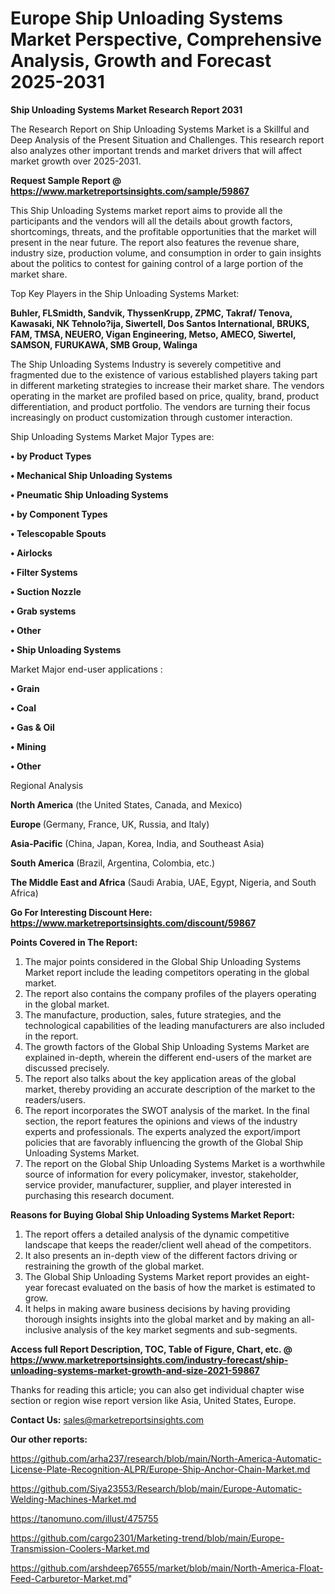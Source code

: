  # Europe Ship Unloading Systems Market Perspective, Comprehensive Analysis, Growth and Forecast 2025-2031

<strong>Ship Unloading Systems Market Research Report 2031</strong>

The Research Report on Ship Unloading Systems Market is a Skillful and Deep Analysis of the Present Situation and Challenges. This research report also analyzes other important trends and market drivers that will affect market growth over 2025-2031.

<strong>Request Sample Report @ <a href=https://www.marketreportsinsights.com/sample/59867>https://www.marketreportsinsights.com/sample/59867</a></strong>

This Ship Unloading Systems market report aims to provide all the participants and the vendors will all the details about growth factors, shortcomings, threats, and the profitable opportunities that the market will present in the near future. The report also features the revenue share, industry size, production volume, and consumption in order to gain insights about the politics to contest for gaining control of a large portion of the market share.

Top Key Players in the Ship Unloading Systems Market:

<strong>Buhler, FLSmidth, Sandvik, ThyssenKrupp, ZPMC, Takraf/ Tenova, Kawasaki, NK Tehnolo?ija, Siwertell, Dos Santos International, BRUKS, FAM, TMSA, NEUERO, Vigan Engineering, Metso, AMECO, Siwertel, SAMSON, FURUKAWA, SMB Group, Walinga</strong>

The Ship Unloading Systems Industry is severely competitive and fragmented due to the existence of various established players taking part in different marketing strategies to increase their market share. The vendors operating in the market are profiled based on price, quality, brand, product differentiation, and product portfolio. The vendors are turning their focus increasingly on product customization through customer interaction.

Ship Unloading Systems Market Major Types are:

<strong>• by Product Types

• Mechanical Ship Unloading Systems

• Pneumatic Ship Unloading Systems

• by Component Types

• Telescopable Spouts

• Airlocks

• Filter Systems

• Suction Nozzle

• Grab systems

• Other

• Ship Unloading Systems</strong>

Market Major end-user applications :

<strong>• Grain

• Coal

• Gas & Oil

• Mining

• Other</strong>

Regional Analysis

</u><strong><b>North America</b></strong> (the United States, Canada, and Mexico)

<strong><b>Europe </b></strong>(Germany, France, UK, Russia, and Italy)

<strong><b>Asia-Pacific</b></strong> (China, Japan, Korea, India, and Southeast Asia)

<strong><b>South America</b></strong> (Brazil, Argentina, Colombia, etc.)

<strong><b>The Middle East and Africa</b></strong> (Saudi Arabia, UAE, Egypt, Nigeria, and South Africa)

<strong>Go For Interesting Discount Here: <a href=https://www.marketreportsinsights.com/discount/59867>https://www.marketreportsinsights.com/discount/59867</a></strong>

<strong>Points Covered in The Report:</strong>
<ol>
  <li>The major points considered in the Global Ship Unloading Systems Market report include the leading competitors operating in the global market.</li>
  <li>The report also contains the company profiles of the players operating in the global market.</li>
  <li>The manufacture, production, sales, future strategies, and the technological capabilities of the leading manufacturers are also included in the report.</li>
  <li>The growth factors of the Global Ship Unloading Systems Market are explained in-depth, wherein the different end-users of the market are discussed precisely.</li>
  <li>The report also talks about the key application areas of the global market, thereby providing an accurate description of the market to the readers/users.</li>
  <li>The report incorporates the SWOT analysis of the market. In the final section, the report features the opinions and views of the industry experts and professionals. The experts analyzed the export/import policies that are favorably influencing the growth of the Global Ship Unloading Systems Market.</li>
  <li>The report on the Global Ship Unloading Systems Market is a worthwhile source of information for every policymaker, investor, stakeholder, service provider, manufacturer, supplier, and player interested in purchasing this research document.</li>
</ol>
<strong>Reasons for Buying Global Ship Unloading Systems Market Report:</strong>

<ol>
  <li>The report offers a detailed analysis of the dynamic competitive landscape that keeps the reader/client well ahead of the competitors.</li>
  <li>It also presents an in-depth view of the different factors driving or restraining the growth of the global market.</li>
  <li>The Global Ship Unloading Systems Market report provides an eight-year forecast evaluated on the basis of how the market is estimated to grow.</li>
  <li>It helps in making aware business decisions by having providing thorough insights insights into the global market and by making an all-inclusive analysis of the key market segments and sub-segments.</li>
</ol>
<strong>Access full Report Description, TOC, Table of Figure, Chart, etc. @ <a href=https://www.marketreportsinsights.com/industry-forecast/ship-unloading-systems-market-growth-and-size-2021-59867>https://www.marketreportsinsights.com/industry-forecast/ship-unloading-systems-market-growth-and-size-2021-59867</a></strong>


Thanks for reading this article; you can also get individual chapter wise section or region wise report version like Asia, United States, Europe.

<strong>Contact Us:</strong>
sales@marketreportsinsights.com

<strong>Our other reports:</strong>

<a href=https://github.com/arha237/research/blob/main/North-America-Automatic-License-Plate-Recognition-ALPR/Europe-Ship-Anchor-Chain-Market.md>https://github.com/arha237/research/blob/main/North-America-Automatic-License-Plate-Recognition-ALPR/Europe-Ship-Anchor-Chain-Market.md</a>

<a href=https://github.com/Siya23553/Research/blob/main/Europe-Automatic-Welding-Machines-Market.md>https://github.com/Siya23553/Research/blob/main/Europe-Automatic-Welding-Machines-Market.md</a>

<a href=https://tanomuno.com/illust/475755>https://tanomuno.com/illust/475755</a>

<a href=https://github.com/cargo2301/Marketing-trend/blob/main/Europe-Transmission-Coolers-Market.md>https://github.com/cargo2301/Marketing-trend/blob/main/Europe-Transmission-Coolers-Market.md</a>

<a href=https://github.com/arshdeep76555/market/blob/main/North-America-Float-Feed-Carburetor-Market.md>https://github.com/arshdeep76555/market/blob/main/North-America-Float-Feed-Carburetor-Market.md</a>"
